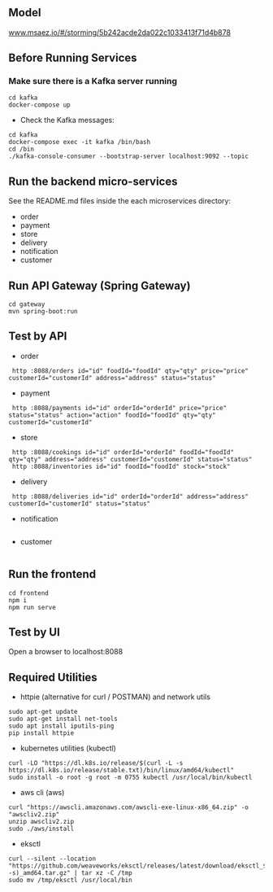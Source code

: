 # 

## Model
www.msaez.io/#/storming/5b242acde2da022c1033413f71d4b878

## Before Running Services
### Make sure there is a Kafka server running
```
cd kafka
docker-compose up
```
- Check the Kafka messages:
```
cd kafka
docker-compose exec -it kafka /bin/bash
cd /bin
./kafka-console-consumer --bootstrap-server localhost:9092 --topic
```

## Run the backend micro-services
See the README.md files inside the each microservices directory:

- order
- payment
- store
- delivery
- notification
- customer


## Run API Gateway (Spring Gateway)
```
cd gateway
mvn spring-boot:run
```

## Test by API
- order
```
 http :8088/orders id="id" foodId="foodId" qty="qty" price="price" customerId="customerId" address="address" status="status" 
```
- payment
```
 http :8088/payments id="id" orderId="orderId" price="price" status="status" action="action" foodId="foodId" qty="qty" customerId="customerId" 
```
- store
```
 http :8088/cookings id="id" orderId="orderId" foodId="foodId" qty="qty" address="address" customerId="customerId" status="status" 
 http :8088/inventories id="id" foodId="foodId" stock="stock" 
```
- delivery
```
 http :8088/deliveries id="id" orderId="orderId" address="address" customerId="customerId" status="status" 
```
- notification
```
```
- customer
```
```


## Run the frontend
```
cd frontend
npm i
npm run serve
```

## Test by UI
Open a browser to localhost:8088

## Required Utilities

- httpie (alternative for curl / POSTMAN) and network utils
```
sudo apt-get update
sudo apt-get install net-tools
sudo apt install iputils-ping
pip install httpie
```

- kubernetes utilities (kubectl)
```
curl -LO "https://dl.k8s.io/release/$(curl -L -s https://dl.k8s.io/release/stable.txt)/bin/linux/amd64/kubectl"
sudo install -o root -g root -m 0755 kubectl /usr/local/bin/kubectl
```

- aws cli (aws)
```
curl "https://awscli.amazonaws.com/awscli-exe-linux-x86_64.zip" -o "awscliv2.zip"
unzip awscliv2.zip
sudo ./aws/install
```

- eksctl 
```
curl --silent --location "https://github.com/weaveworks/eksctl/releases/latest/download/eksctl_$(uname -s)_amd64.tar.gz" | tar xz -C /tmp
sudo mv /tmp/eksctl /usr/local/bin
```

